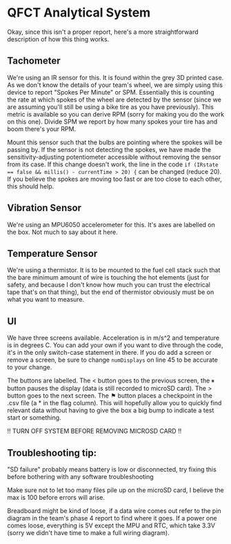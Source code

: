 # QFCT Analytical System

Okay, since this isn't a proper report, here's a more straightforward description of how this thing works.

## Tachometer
We're using an IR sensor for this. It is found within the grey 3D printed case. As we don't know the details of your team's wheel, we are simply using this device to report "Spokes Per Minute" or SPM. Essentially this is counting the rate at which spokes of the wheel are detected by the sensor (since we are assuming you'll still be using a bike tire as you have previously). This metric is available so you can derive RPM (sorry for making you do the work on this one). Divide SPM we report by how many spokes your tire has and boom there's your RPM. 

Mount this sensor such that the bulbs are pointing where the spokes will be passing by. If the sensor is not detecting the spokes, we have made the sensitivity-adjusting potentiometer accessible without removing the sensor from its case. If this change doesn't work, the line in the code ```if (IRstate == false && millis() - currentTime > 20) {``` can be changed (reduce 20). If you believe the spokes are moving too fast or are too close to each other, this should help.

## Vibration Sensor
We're using an MPU6050 accelerometer for this. It's axes are labelled on the box. Not much to say about it here.

## Temperature Sensor
We're using a thermistor. It is to be mounted to the fuel cell stack such that the bare minimum amount of wire is touching the hot elements (just for safety, and because I don't know how much you can trust the electrical tape that's on that thing), but the end of thermistor obviously must be on what you want to measure.

## UI
We have three screens available. Acceleration is in m/s^2 and temperature is in degrees C. You can add your own if you want to dive through the code, it's in the only switch-case statement in there. If you do add a screen or remove a screen, be sure to change ```numDisplays``` on line 45 to be accurate to your change.

The buttons are labelled. The < button goes to the previous screen, the ⏸︎ button pauses the display (data is still recorded to microSD card). The > button goes to the next screen. The ⚑ button places a checkpoint in the .csv file (a * in the flag column). This will hopefully allow you to quickly find relevant data without having to give the box a big bump to indicate a test start or something.

!! TURN OFF SYSTEM BEFORE REMOVING MICROSD CARD !!

## Troubleshooting tip: 
"SD failure" probably means battery is low or disconnected, try fixing this before bothering with any software troubleshooting

Make sure not to let too many files pile up on the microSD card, I believe the max is 100 before errors will arise.

Breadboard might be kind of loose, if a data wire comes out refer to the pin diagram in the team's phase 4 report to find where it goes. If a power one comes loose, everything is 5V except the MPU and RTC, which take 3.3V (sorry we didn't have time to make a full wiring diagram).
